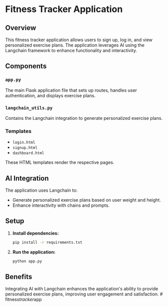 # Fitness Tracker Application

## Overview

This fitness tracker application allows users to sign up, log in, and view personalized exercise plans. The application leverages AI using the Langchain framework to enhance functionality and interactivity.

## Components

### `app.py`
The main Flask application file that sets up routes, handles user authentication, and displays exercise plans.

### `langchain_utils.py`
Contains the Langchain integration to generate personalized exercise plans.

### Templates
- `login.html`
- `signup.html`
- `dashboard.html`

These HTML templates render the respective pages.

## AI Integration

The application uses Langchain to:
- Generate personalized exercise plans based on user weight and height.
- Enhance interactivity with chains and prompts.

## Setup

1. **Install dependencies:**
    ```bash
    pip install -r requirements.txt
    ```

2. **Run the application:**
    ```bash
    python app.py
    ```

## Benefits

Integrating AI with Langchain enhances the application's ability to provide personalized exercise plans, improving user engagement and satisfaction.
#   f i t n e s s _ t r a c k e r _ a p p  
 